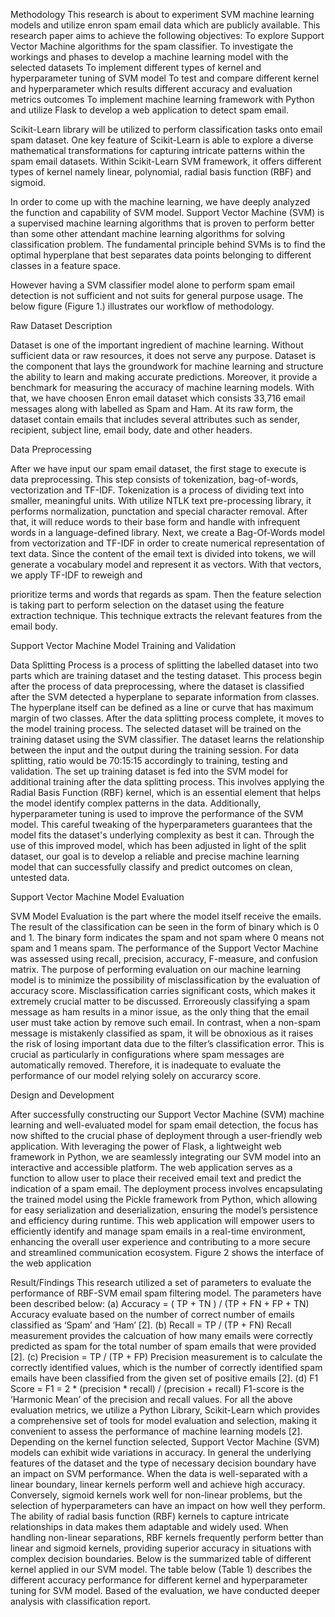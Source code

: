 Methodology
This research is about to experiment SVM machine learning models and utilize enron spam email data which are publicly available. This research paper aims to achieve the following objectives:
To explore Support Vector Machine algorithms for the spam classifier.
To investigate the workings and phases to develop a machine learning model with the selected datasets
To implement different types of kernel and hyperparameter tuning of SVM model
To test and compare different kernel and hyperparameter which results different accuracy and evaluation metrics outcomes
To implement machine learning framework with Python and utilize Flask to develop a web application to detect spam email.

Scikit-Learn library will be utilized to perform classification tasks onto email spam dataset. One key feature of Scikit-Learn is able to explore a diverse mathematical transformations for capturing intricate patterns within the spam email datasets. Within Scikit-Learn SVM framework, it offers different types of kernel namely linear, polynomial, radial basis function (RBF) and sigmoid.

In order to come up with the machine learning, we have deeply analyzed the function and capability of SVM model. Support Vector Machine (SVM) is a supervised machine learning algorithms that is proven to perform better than some other attendant machine learning algorithms for solving classification problem. The fundamental principle behind SVMs is to find the optimal hyperplane that best separates data points belonging to different classes in a feature space.

However having a SVM classifier model alone to perform spam email detection is not sufficient and not suits for general purpose usage. The below figure (Figure 1.) illustrates our workflow of methodology.



Raw Dataset Description

Dataset is one of the important ingredient of machine learning. Without sufficient data or raw resources, it does not serve any purpose. Dataset is the component that lays the groundwork for machine learning and structure the ability to learn and making accurate predictions. Moreover, it provide a benchmark for measuring the accuracy of machine learning models. With that, we have choosen Enron email dataset which consists 33,716 email messages along with labelled as Spam and Ham. At its raw form, the dataset contain emails that includes several attributes such as sender, recipient, subject line, email body, date and other headers.

Data Preprocessing

After we have input our spam email dataset, the first stage to execute is data preprocessing. This step consists of tokenization, bag-of-words, vectorization and TF-IDF. Tokenization is a process of dividing text into smaller, meaningful units. With utilize NTLK text pre-processing library, it performs normalization, punctation and special character removal. After that, it will reduce words to their base form and handle with infrequent words in a language-defined library. Next, we create a Bag-Of-Words model from vectorization and TF-IDF in order to create numerical representation of text data. Since the content of the email text is divided into tokens, we will generate a vocabulary model and represent it as vectors. With that vectors, we apply TF-IDF to reweigh and


prioritize terms and words that regards as spam. Then the feature selection is taking part to perform selection on the dataset using the feature extraction technique. This technique extracts the relevant features from the email body.

Support Vector Machine Model Training and Validation

Data Splitting Process is a process of splitting the labelled dataset into two parts which are training dataset and the testing dataset. This process begin after the process of data preprocessing, where the dataset is classified after the SVM detected a hyperplane to separate information from classes. The hyperplane itself can be defined as a line or curve that has maximum margin of two classes. After the data splitting process complete, it moves to the model training process. The selected dataset will be trained on the training dataset using the SVM classifier. The dataset learns the relationship between the input and the output during the training session. For data splitting, ratio would be 70:15:15 accordingly to training, testing and validation. The set up training dataset is fed into the SVM model for additional training after the data splitting process. This involves applying the Radial Basis Function (RBF) kernel, which is an essential element that helps the model identify complex patterns in the data. Additionally, hyperparameter tuning is used to improve the performance of the SVM model. This careful tweaking of the hyperparameters guarantees that the model fits the dataset's underlying complexity as best it can. Through the use of this improved model, which has been adjusted in light of the split dataset, our goal is to develop a reliable and precise machine learning model that can successfully classify and predict outcomes on clean, untested data.

Support Vector Machine Model Evaluation

SVM Model Evaluation is the part where the model itself receive the emails. The result of the classification can be seen in the form of binary which is 0 and 1. The binary form indicates the spam and not spam where 0 means not spam and 1 means spam. The performance of the Support Vector Machine was assessed using recall, precision, accuracy, F-measure, and confusion matrix. The purpose of performing evaluation on our machine learning model is to minimize the possibility of misclassification by the evaluation of accuracy score. Misclassification carries significant costs, which makes it extremely crucial matter to be discussed. Erroreously classifying a spam message as ham results in a minor issue, as the only thing that the email user must take action by remove such email. In contrast, when a non-spam message is mistakenly classified as spam, it will be obnoxious as it raises the risk of losing important data due to the filter’s classification error. This is crucial as particularly in configurations where spam messages are automatically removed. Therefore, it is inadequate to evaluate the performance of our model relying solely on accurarcy score.

Design and Development

After successfully constructing our Support Vector Machine (SVM) machine learning and well-evaluated model for spam email detection, the focus has now shifted to the crucial phase of deployment through a user-friendly web application. With leveraging the power of Flask, a lightweight web framework in Python, we are seamlessly integrating our SVM model into an interactive and accessible platform. The web application serves as a function to allow user to place their received email text and predict the indication of a spam email. The deployment process involves encapsulating the trained model using the Pickle framework from Python, which allowing for easy serialization and deserialization, ensuring the model’s persistence and efficiency during runtime. This web application will empower users to efficiently identify and manage spam emails in a real-time environment, enhancing the overall user experience and contributing to a more secure and streamlined communication ecosystem.
Figure 2 shows the interface of the web application


Result/Findings
This research utilized a set of parameters to evaluate the performance of RBF-SVM email spam filtering model. The parameters have been described below:
(a)
Accuracy = ( TP + TN ) / (TP + FN + FP + TN)
Accuracy evaluate based on the number of correct number of emails classified as ‘Spam’ and ‘Ham’ [2]. (b)
Recall = TP / (TP + FN)
Recall measurement provides the calcuation of how many emails were correctly predicted as spam for the total number of spam emails that were provided [2].
(c)
Precision = TP / (TP + FP)
Precision measurement is to calculate the correctly identified values, which is the number of correctly identified spam emails have been classified from the given set of positive emails [2].
(d)
F1 Score = F1 = 2 * (precision * recall) / (precision + recall)
F1-score is the ‘Harmonic Mean’ of the precision and recall values. For all the above evaluation metrics, we utilize a Python Library, Scikit-Learn which provides a comprehensive set of tools for model evaluation and selection, making it convenient to assess the performance of machine learning models [2].
Depending on the kernel function selected, Support Vector Machine (SVM) models can exhibit wide variations in accuracy. In general the underlying features of the dataset and the type of necessary decision boundary have an impact on SVM performance. When the data is well-separated with a linear boundary, linear kernels perform well and achieve high accuracy. Conversely, sigmoid kernels work well for non-linear problems, but the selection of hyperparameters can have an impact on how well they perform. The ability of radial basis function (RBF) kernels to capture intricate relationships in data makes them adaptable and widely used. When handling
non-linear separations, RBF kernels frequently perform better than linear and sigmoid kernels, providing superior accuracy in situations with complex decision boundaries. Below is the summarized table of different kernel applied in our SVM model. The table below (Table 1) describes the different accuracy performance for different kernel and hyperparameter tuning for SVM model. Based of the evaluation, we have conducted deeper analysis with classification report.






